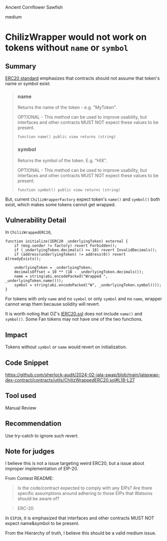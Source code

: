 Ancient Cornflower Sawfish

medium

# ChilizWrapper would not work on tokens without `name` or `symbol`

## Summary

[ERC20 standard](https://eips.ethereum.org/EIPS/eip-20) emphasizes that contracts should not assume that token's name or symbol exist: 

>  ### name
> Returns the name of the token - e.g. "MyToken".
> 
> OPTIONAL - This method can be used to improve usability, but interfaces and other contracts MUST NOT expect these values to be present.
> 
>     function name() public view returns (string)
>  ### symbol
> Returns the symbol of the token. E.g. “HIX”.
> 
> OPTIONAL - This method can be used to improve usability, but interfaces and other contracts MUST NOT expect these values to be present.
> 
>     function symbol() public view returns (string)
> 

But, current `ChilizWrapperFactory` expect token's `name()` and `symbol()` both exist, which makes some tokens cannot get wrapped.

## Vulnerability Detail

In `ChilizWrappedERC20`, 

    function initialize(IERC20 _underlyingToken) external {
        if (msg.sender != factory) revert Forbidden();
        if (_underlyingToken.decimals() >= 18) revert InvalidDecimals();
        if (address(underlyingToken) != address(0)) revert AlreadyExists();

        underlyingToken = _underlyingToken;
        decimalsOffset = 10 ** (18 - _underlyingToken.decimals());
        name = string(abi.encodePacked("Wrapped ", _underlyingToken.name()));
        symbol = string(abi.encodePacked("W", _underlyingToken.symbol()));
    }

For tokens with only `name` and no `symbol` or only `symbol` and no `name`, wrapper cannot wrap them because solidity will revert.

It is worth noting that OZ's [IERC20.sol](https://github.com/OpenZeppelin/openzeppelin-contracts/blob/master/contracts/token/ERC20/IERC20.sol) does not include `name()` and `symbol()`. Some Fan tokens may not have one of the two functions.

## Impact

Tokens without `symbol` or `name` would revert on initialization.

## Code Snippet

https://github.com/sherlock-audit/2024-02-jala-swap/blob/main/jalaswap-dex-contract/contracts/utils/ChilizWrappedERC20.sol#L18-L27

## Tool used

Manual Review

## Recommendation

Use try-catch to ignore such revert.

## Note for judges

I believe this is not a issue targeting weird ERC20, but a issue about improper implementation of EIP-20.

From Contest README:

> Is the code/contract expected to comply with any EIPs? Are there specific assumptions around adhering to those EIPs that Watsons should be aware of?

> ERC-20

In `EIP20`, it is emphasized that interfaces and other contracts MUST NOT expect name&symbol to be present.

From the Hierarchy of truth, I believe this should be a valid medium issue.